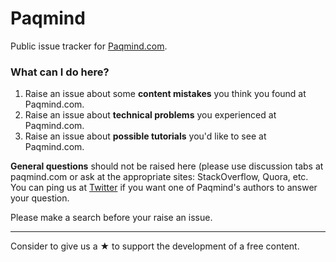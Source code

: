# Paqmind

Public issue tracker for [Paqmind.com](https://paqmind.com).

### What can I do here?

1. Raise an issue about some **content mistakes** you think you found at Paqmind.com.
2. Raise an issue about **technical problems** you experienced at Paqmind.com.
3. Raise an issue about **possible tutorials** you'd like to see at Paqmind.com.

**General questions** should not be raised here (please use discussion tabs at paqmind.com or ask at the appropriate sites: StackOverflow, Quora, etc. You can ping us at [Twitter](https://twitter.com/ivankleshnin) if you want one of Paqmind's authors to answer your question.

Please make a search before your raise an issue. 

---

Consider to give us a &starf; to support the development of a free content.
